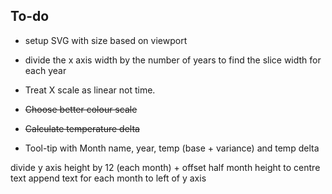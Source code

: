 ## To-do
- setup SVG with size based on viewport

- divide the x axis width by the number of years to find the slice width for each year

- Treat X scale as linear not time.

- ~~Choose better colour scale~~
- ~~Calculate temperature delta~~
- Tool-tip with Month name, year, temp (base + variance) and temp delta

divide y axis height by 12 (each month) + offset half month height to centre text
append text for each month to left of y axis  